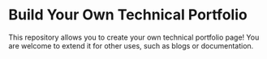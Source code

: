 # Build Your Own Technical Portfolio

This repository allows you to create your own technical portfolio page!
You are welcome to extend it for other uses, such as blogs or documentation.

